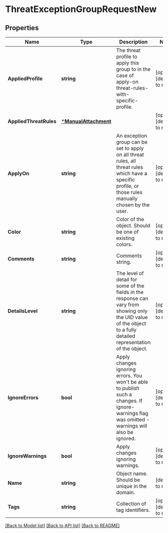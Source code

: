 # ThreatExceptionGroupRequestNew

## Properties
Name | Type | Description | Notes
------------ | ------------- | ------------- | -------------
**AppliedProfile** | **string** | The threat profile to apply this group to in the case of apply-on threat-rules-with-specific-profile. | [optional] [default to null]
**AppliedThreatRules** | [***ManualAttachment**](ManualAttachment.md) |  | [optional] [default to null]
**ApplyOn** | **string** | An exception group can be set to apply on all threat rules, all threat rules which have a specific profile, or those rules manually chosen by the user. | [optional] [default to null]
**Color** | **string** | Color of the object. Should be one of existing colors. | [optional] [default to null]
**Comments** | **string** | Comments string. | [optional] [default to null]
**DetailsLevel** | **string** | The level of detail for some of the fields in the response can vary from showing only the UID value of the object to a fully detailed representation of the object. | [optional] [default to null]
**IgnoreErrors** | **bool** | Apply changes ignoring errors. You won&#39;t be able to publish such a changes. If ignore-warnings flag was omitted - warnings will also be ignored. | [optional] [default to null]
**IgnoreWarnings** | **bool** | Apply changes ignoring warnings. | [optional] [default to null]
**Name** | **string** | Object name. Should be unique in the domain. | [default to null]
**Tags** | **string** | Collection of tag identifiers. | [optional] [default to null]

[[Back to Model list]](../README.md#documentation-for-models) [[Back to API list]](../README.md#documentation-for-api-endpoints) [[Back to README]](../README.md)


